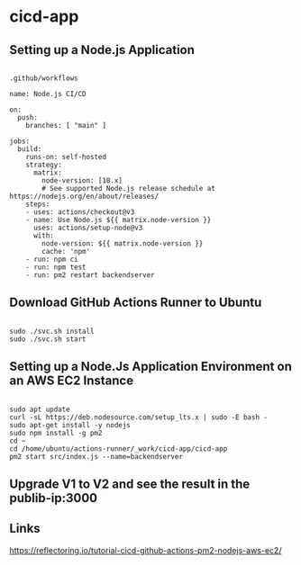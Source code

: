 # cicd-app
## Setting up a Node.js Application
```

.github/workflows

name: Node.js CI/CD

on:
  push:
    branches: [ "main" ]

jobs:
  build:
    runs-on: self-hosted
    strategy:
      matrix:
        node-version: [18.x]
        # See supported Node.js release schedule at https://nodejs.org/en/about/releases/
    steps:
    - uses: actions/checkout@v3
    - name: Use Node.js ${{ matrix.node-version }}
      uses: actions/setup-node@v3
      with:
        node-version: ${{ matrix.node-version }}
        cache: 'npm'
    - run: npm ci
    - run: npm test
    - run: pm2 restart backendserver
```


## Download GitHub Actions Runner to Ubuntu
```

sudo ./svc.sh install
sudo ./svc.sh start
```


## Setting up a Node.Js Application Environment on an AWS EC2 Instance
```

sudo apt update
curl -sL https://deb.nodesource.com/setup_lts.x | sudo -E bash -
sudo apt-get install -y nodejs
sudo npm install -g pm2
cd ~
cd /home/ubuntu/actions-runner/_work/cicd-app/cicd-app
pm2 start src/index.js --name=backendserver
```


## Upgrade V1 to V2 and see the result in the publib-ip:3000

## Links
https://reflectoring.io/tutorial-cicd-github-actions-pm2-nodejs-aws-ec2/
